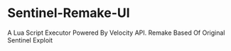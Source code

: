 # Sentinel-Remake-UI
A Lua Script Executor Powered By Velocity API. Remake Based Of Original Sentinel Exploit
